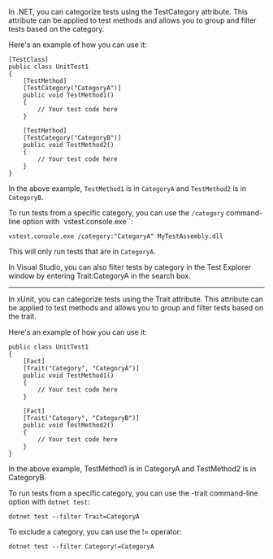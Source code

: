 In .NET, you can categorize tests using the TestCategory attribute. This attribute can be applied to test methods and allows you to group and filter tests based on the category.

Here's an example of how you can use it:

```
[TestClass]
public class UnitTest1
{
    [TestMethod]
    [TestCategory("CategoryA")]
    public void TestMethod1()
    {
        // Your test code here
    }

    [TestMethod]
    [TestCategory("CategoryB")]
    public void TestMethod2()
    {
        // Your test code here
    }
}
```

In the above example, `TestMethod1` is in `CategoryA` and `TestMethod2` is in `CategoryB`.

To run tests from a specific category, you can use the `/category` command-line option with `vstest.console.exe``:

`vstest.console.exe /category:"CategoryA" MyTestAssembly.dll`

This will only run tests that are in `CategoryA`.

In Visual Studio, you can also filter tests by category in the Test Explorer window by entering Trait:CategoryA in the search box.


-----

In xUnit, you can categorize tests using the Trait attribute. This attribute can be applied to test methods and allows you to group and filter tests based on the trait.

Here's an example of how you can use it:

```
public class UnitTest1
{
    [Fact]
    [Trait("Category", "CategoryA")]
    public void TestMethod1()
    {
        // Your test code here
    }

    [Fact]
    [Trait("Category", "CategoryB")]
    public void TestMethod2()
    {
        // Your test code here
    }
}
```

In the above example, TestMethod1 is in CategoryA and TestMethod2 is in CategoryB.

To run tests from a specific category, you can use the -trait command-line option with `dotnet test`:

```
dotnet test --filter Trait=CategoryA
```

To exclude a category, you can use the != operator:

```
dotnet test --filter Category!=CategoryA
```